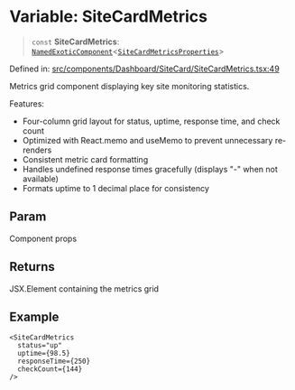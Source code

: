 # Variable: SiteCardMetrics

> `const` **SiteCardMetrics**: [`NamedExoticComponent`](https://github.com/DefinitelyTyped/DefinitelyTyped/blob/1a60e1b9a9062ff9c48c681ca3d8b6f717b616b9/types/react/index.d.ts#L571)\<[`SiteCardMetricsProperties`](../interfaces/SiteCardMetricsProperties.md)\>

Defined in: [src/components/Dashboard/SiteCard/SiteCardMetrics.tsx:49](https://github.com/Nick2bad4u/Uptime-Watcher/blob/8a1973382d5fe14c52996ecda381894eb7ecd4a6/src/components/Dashboard/SiteCard/SiteCardMetrics.tsx#L49)

Metrics grid component displaying key site monitoring statistics.

Features:
- Four-column grid layout for status, uptime, response time, and check count
- Optimized with React.memo and useMemo to prevent unnecessary re-renders
- Consistent metric card formatting
- Handles undefined response times gracefully (displays "-" when not available)
- Formats uptime to 1 decimal place for consistency

## Param

Component props

## Returns

JSX.Element containing the metrics grid

## Example

```tsx
<SiteCardMetrics
  status="up"
  uptime={98.5}
  responseTime={250}
  checkCount={144}
/>
```
